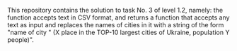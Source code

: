 This repository contains the solution to task No. 3 of level 1.2, namely: the function accepts text in CSV format, and returns a function that accepts any text as input and replaces the names of cities in it with a string of the form "name of city " (X place in the TOP-10 largest cities of Ukraine, population Y people)".

